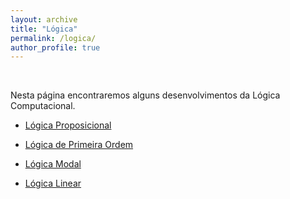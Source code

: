 ```yaml
---
layout: archive
title: "Lógica"
permalink: /logica/
author_profile: true
---
```


<br />

Nesta página encontraremos alguns desenvolvimentos da Lógica Computacional.

* [Lógica Proposicional](/logicaproposicional/)

* [Lógica de Primeira Ordem](/logicaprimeiraordem/)

* [Lógica Modal](/logicamodal/)

* [Lógica Linear](/logicalinear/)